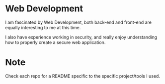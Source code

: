 # Web Development

I am fascinated by Web Development, both back-end and front-end are equally interesting to me at this time. 

I also have experience working in security, and really enjoy understanding how to properly create a secure web application.

# Note

Check each repo for a README specific to the specific project/tools I used.